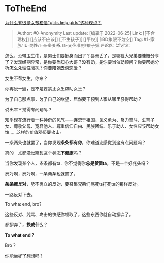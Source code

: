 # ToTheEnd
[为什么有很多女孩相信"girls help girls"这种观点？](https://www.zhihu.com/question/536653100/answer/2543797753)

> Author: #0-Anonymity
> Last update: [编辑于 2022-06-25]
> Link: [[不合理权]] [[应该不应该]] [[不生孩子]] [[平权]] [[BD象限不为空]]
> Tag: #1-家族/1E-两性/1-亲密关系/1a-交往准则/银子弹
> 评论区:
> 泛讨论:

怎么，没带卫生巾，是男士们要挺身而出了？唇膏丢了，是哪位大兄弟要慷慨分享了？发现经期异常，是你要当知心大哥？没有奶，是你要当催奶顾问？你要帮她分析怎么处理性骚扰？你要陪她去谈恋爱？

女生不帮女生，你来？

你再说一遍，是不是要禁止女生帮助女生？

为了自己那点事，为了自己的欲望，居然要干预到人家从哪里获得帮助？

说出来不觉得有问题吗？

知乎现在流行着一种神奇的风气——连忠于祖国、见义勇为、努力奋斗、生育子女、尊敬父母、宽容他人、尊重信仰自由、民族团结、乐于助人、女性应该帮助女性……这样的价值观都要攻击。

一条两条也就罢了，当你发现**条条都有你**，你难道没感觉到这有点问题吗？

真的一点都没觉察到这个状态**不健康**吗？

当你发现某个人，条条都有ta，你不觉得你**总是赞同ta**，不是一个好兆头吗？

反对啊，反对啊，一条两条也就罢了。

**条条都反对**，势不两立的反对，要召集兄弟们骂死ta打死ta的那样反对。

一路反对下去。

To what end, bro?

这些反对、咒骂、攻击的快感你领取了，这些东西你就自动摒弃了。

都摒弃了，**换成什么**？

**To what end？**

Bro？

你能坐好了想想吗？
